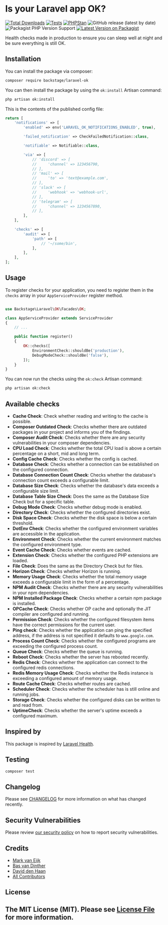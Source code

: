# Is your Laravel app OK?

[![Total Downloads](https://img.shields.io/packagist/dt/backstage/laravel-ok.svg?style=flat-square)](https://packagist.org/packages/backstage/laravel-ok)
[![Tests](https://github.com/backstagephp/laravel-ok/actions/workflows/run-tests.yml/badge.svg?branch=main)](https://github.com/backstagephp/laravel-ok/actions/workflows/run-tests.yml)
[![PHPStan](https://github.com/backstagephp/laravel-ok/actions/workflows/phpstan.yml/badge.svg?branch=main)](https://github.com/backstagephp/laravel-ok/actions/workflows/phpstan.yml)
![GitHub release (latest by date)](https://img.shields.io/github/v/release/backstagephp/laravel-ok)
![Packagist PHP Version Support](https://img.shields.io/packagist/php-v/backstage/laravel-ok)
[![Latest Version on Packagist](https://img.shields.io/packagist/v/backstage/laravel-ok.svg?style=flat-square)](https://packagist.org/packages/backstage/laravel-ok)

Health checks made in production to ensure you can sleep well at night and be sure everything is still OK.

## Installation

You can install the package via composer:

```bash
composer require backstage/laravel-ok
```

You can then install the package by using the `ok:install` Artisan command:

```bash
php artisan ok:install
```

This is the contents of the published config file:

```php
return [
    'notifications' => [
        'enabled' => env('LARAVEL_OK_NOTIFICATIONS_ENABLED', true),

        'failed_notification' => CheckFailedNotification::class,

        'notifiable' => Notifiable::class,

        'via' => [
            // 'discord' => [
            //     'channel' => 123456790,
            // ],
            // 'mail' => [
            //     'to' => 'text@example.com',
            // ],
            // 'slack' => [
            //     'webhook' => 'webhook-url',
            // ],
            // 'telegram' => [
            //     'channel' => 1234567890,
            // ],
        ],
    ],

    'checks' => [
        'audit' => [
            'path' => [
                // '~/some/bin',
            ],
        ],
    ],
];
```

## Usage

To register checks for your application, you need to register them in the `checks` array in your `AppServiceProvider` register method.

```php

use Backstage\Laravel\OK\Facades\OK;

class AppServiceProvider extends ServiceProvider
{
    // ...

    public function register()
    {
        OK::checks([
            EnvironmentCheck::shouldBe('production'),
            DebugModeCheck::shouldBe('false'),
        ]);
    }
}
```

You can now run the checks using the `ok:check` Artisan command:

```bash
php artisan ok:check
```

## Available checks

- **Cache Check**: Check whether reading and writing to the cache is possible.
- **Composer Outdated Check**: Checks whether there are outdated packages in your project and informs you of the findings.
- **Composer Audit Check**: Checks whether there are any security vulnerabilities in your composer dependencies.
- **CPU Load Check**: Checks whether the total CPU load is above a certain percentage on a short, mid and long term.
- **Config Cache Check**: Checks whether the config is cached.
- **Database Check**: Checks whether a connection can be established on the configured connection.
- **Database Connection Count Check**: Checks whether the database's connection count exceeds a configurable limit.
- **Database Size Check**: Checks whether the database's data exceeds a configurable size limit.
- **Database Table Size Check**: Does the same as the Database Size Check but for a specific table.
- **Debug Mode Check**: Checks whether debug mode is enabled.
- **Directory Check**: Checks whether the configured directories exist.
- **Disk Space Check**: Checks whether the disk space is below a certain threshold.
- **DotEnv Check**: Checks whether the configured environment variables are accessible in the application.
- **Environment Check**: Checks whether the current environment matches the configured environment type.
- **Event Cache Check**: Checks whether events are cached.
- **Extension Check**: Checks whether the configured PHP extensions are loaded.
- **File Check**: Does the same as the Directory Check but for files.
- **Horizon Check**: Checks whether Horizon is running.
- **Memory Usage Check**: Checks whether the total memory usage exceeds a configurable limit in the form of a percentage.
- **NPM Audit Check**: Checks whether there are any security vulnerabilities in your npm dependencies.
- **NPM Installed Package Check**: Checks whether a certain npm package is installed.
- **OPCache Check**: Checks whether OP cache and optionally the JIT compiler are configured and running.
- **Permission Check**: Checks whether the configured filesystem items have the correct permissions for the current user.
- **Ping check**: Checks whether the application can ping the specified address, if the address is not specified it defaults to `www.google.com`.
- **Process Count Check**: Checks whether the configured programs are exceeding the configured process count.
- **Queue Check**: Checks whether the queue is running.
- **Reboot Check**: Checks whether the server has rebooted recently.
- **Redis Check**: Checks whether the application can connect to the configured redis connections.
- **Redis Memory Usage Check**: Checks whether the Redis instance is exceeding a configured amount of memory usage.
- **Route Cache Check**: Checks whether routes are cached.
- **Scheduler Check**: Checks whether the scheduler has is still online and running jobs.
- **Storage Check**: Checks whether the configured disks can be written to and read from.
- **UptimeCheck**: Checks whether the server's uptime exceeds a configured maximum.

## Inspired by

This package is inspired by [Laravel Health](https://github.com/spatie/laravel-health).

## Testing

```bash
composer test
```

## Changelog

Please see [CHANGELOG](CHANGELOG.md) for more information on what has changed recently.

## Security Vulnerabilities

Please review [our security policy](../../security/policy) on how to report security vulnerabilities.

## Credits

-   [Mark van Eijk](https://github.com/markvaneijk)
-   [Bas van Dinther](https://github.com/baspa)
-   [David den Haan](https://github.com/daviddenhaan)
-   [All Contributors](../../contributors)

## License

The MIT License (MIT). Please see [License File](LICENSE.md) for more information.
-
